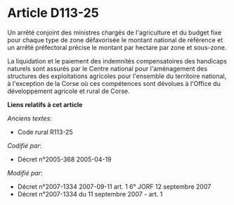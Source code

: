 # Article D113-25

Un arrêté conjoint des ministres chargés de l'agriculture et du budget fixe pour chaque type de zone défavorisée le montant
national de référence et un arrêté préfectoral précise le montant par hectare par zone et sous-zone.

La liquidation et le paiement des indemnités compensatoires des handicaps naturels sont assurés par le Centre national pour
l'aménagement des structures des exploitations agricoles pour l'ensemble du territoire national, à l'exception de la Corse où
ces compétences sont dévolues à l'Office du développement agricole et rural de Corse.

**Liens relatifs à cet article**

_Anciens textes_:

  - Code rural R113-25

_Codifié par_:

  - Décret n°2005-368 2005-04-19

_Modifié par_:

  - Décret n°2007-1334 2007-09-11 art. 1 6° JORF 12 septembre 2007
  - Décret n°2007-1334 du 11 septembre 2007 - art. 1

